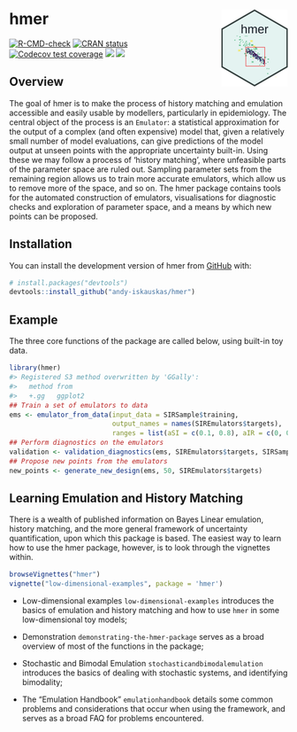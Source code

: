 
<!-- README.md is generated from README.Rmd. Please edit that file -->

# hmer <img src="man/figures/logo.png" align="right" height="139" />

<!-- badges: start -->

[![R-CMD-check](https://github.com/andy-iskauskas/hmer/actions/workflows/R-CMD-check.yaml/badge.svg)](https://github.com/andy-iskauskas/hmer/actions/workflows/R-CMD-check.yaml)
[![CRAN
status](https://www.r-pkg.org/badges/version/hmer)](https://CRAN.R-project.org/package=hmer)
[![Codecov test
coverage](https://codecov.io/gh/andy-iskauskas/hmer/branch/master/graph/badge.svg)](https://app.codecov.io/gh/andy-iskauskas/hmer?branch=master)
[![](http://cranlogs.r-pkg.org/badges/grand-total/hmer?color=blue)](https://cran.r-project.org/package=hmer)
[![](http://cranlogs.r-pkg.org/badges/last-week/hmer?color=yellow)](https://cran.r-project.org/package=hmer)
<!-- badges: end -->

## Overview

The goal of hmer is to make the process of history matching and
emulation accessible and easily usable by modellers, particularly in
epidemiology. The central object of the process is an `Emulator`: a
statistical approximation for the output of a complex (and often
expensive) model that, given a relatively small number of model
evaluations, can give predictions of the model output at unseen points
with the appropriate uncertainty built-in. Using these we may follow a
process of ‘history matching’, where unfeasible parts of the parameter
space are ruled out. Sampling parameter sets from the remaining region
allows us to train more accurate emulators, which allow us to remove
more of the space, and so on. The hmer package contains tools for the
automated construction of emulators, visualisations for diagnostic
checks and exploration of parameter space, and a means by which new
points can be proposed.

## Installation

You can install the development version of hmer from
[GitHub](https://github.com/) with:

``` r
# install.packages("devtools")
devtools::install_github("andy-iskauskas/hmer")
```

## Example

The three core functions of the package are called below, using built-in
toy data.

``` r
library(hmer)
#> Registered S3 method overwritten by 'GGally':
#>   method from   
#>   +.gg   ggplot2
## Train a set of emulators to data
ems <- emulator_from_data(input_data = SIRSample$training,
                          output_names = names(SIREmulators$targets),
                          ranges = list(aSI = c(0.1, 0.8), aIR = c(0, 0.5), aSR = c(0, 0.05)))
## Perform diagnostics on the emulators
validation <- validation_diagnostics(ems, SIREmulators$targets, SIRSample$validation, plt = FALSE)
## Propose new points from the emulators
new_points <- generate_new_design(ems, 50, SIREmulators$targets)
```

## Learning Emulation and History Matching

There is a wealth of published information on Bayes Linear emulation,
history matching, and the more general framework of uncertainty
quantification, upon which this package is based. The easiest way to
learn how to use the hmer package, however, is to look through the
vignettes within.

``` r
browseVignettes("hmer")
vignette("low-dimensional-examples", package = 'hmer')
```

- Low-dimensional examples `low-dimensional-examples` introduces the
  basics of emulation and history matching and how to use `hmer` in some
  low-dimensional toy models;

- Demonstration `demonstrating-the-hmer-package` serves as a broad
  overview of most of the functions in the package;

- Stochastic and Bimodal Emulation `stochasticandbimodalemulation`
  introduces the basics of dealing with stochastic systems, and
  identifying bimodality;

- The “Emulation Handbook” `emulationhandbook` details some common
  problems and considerations that occur when using the framework, and
  serves as a broad FAQ for problems encountered.
